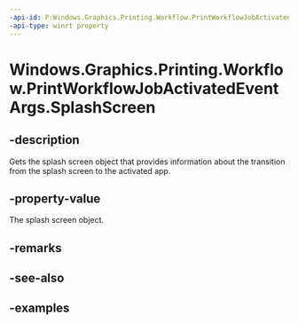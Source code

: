 ```yaml
---
-api-id: P:Windows.Graphics.Printing.Workflow.PrintWorkflowJobActivatedEventArgs.SplashScreen
-api-type: winrt property
---
```


# Windows.Graphics.Printing.Workflow.PrintWorkflowJobActivatedEventArgs.SplashScreen

<!--
public Windows.ApplicationModel.Activation.SplashScreen SplashScreen { get; }
-->


## -description

Gets the splash screen object that provides information about the transition from the splash screen to the activated app.

## -property-value

The splash screen object.

## -remarks

## -see-also

## -examples


